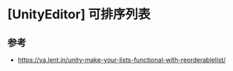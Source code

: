 # [UnityEditor] 可排序列表



## 参考 

- https://va.lent.in/unity-make-your-lists-functional-with-reorderablelist/